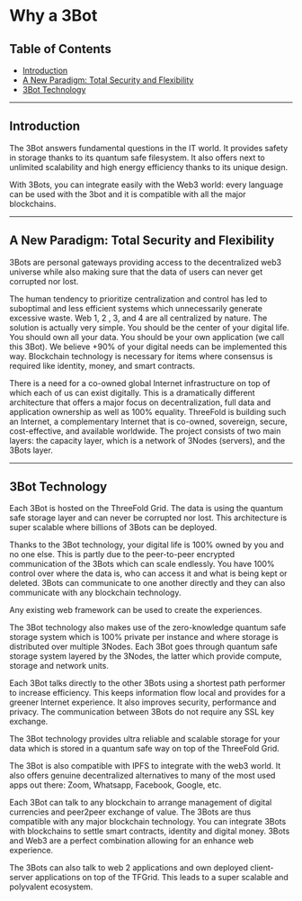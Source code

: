 <h1> Why a 3Bot </h1>

<h2> Table of Contents </h2>

- [Introduction](#introduction)
- [A New Paradigm: Total Security and Flexibility](#a-new-paradigm-total-security-and-flexibility)
- [3Bot Technology](#3bot-technology)

***

## Introduction

The 3Bot answers fundamental questions in the IT world. It provides safety in storage thanks to its quantum safe filesystem. It also offers next to unlimited scalability and high energy efficiency thanks to its unique design.

With 3Bots, you can integrate easily with the Web3 world: every language can be used with the 3bot and it is compatible with all the major blockchains.

***

## A New Paradigm: Total Security and Flexibility

3Bots are personal gateways providing access to the decentralized web3 universe while also making sure that the data of users can never get corrupted nor lost.

The human tendency to prioritize centralization and control has led to suboptimal and less efficient systems which unnecessarily generate excessive waste. Web 1, 2 , 3, and 4 are all centralized by nature. The solution is actually very simple. You should be the center of your digital life. You should own all your data. You should be your own application (we call this 3Bot). We believe +90% of your digital needs can be implemented this way. Blockchain technology is necessary for items where consensus is required like identity, money, and smart contracts.

There is a need for a co-owned global Internet infrastructure on top of which each of us can exist digitally. This is a dramatically different architecture that offers a major focus on decentralization, full data and application ownership as well as 100% equality. ThreeFold is building such an Internet, a complementary Internet that is co-owned, sovereign, secure, cost-effective, and available worldwide. The project consists of two main layers: the capacity layer, which is a network of 3Nodes (servers), and the 3Bots layer. 


***

## 3Bot Technology

Each 3Bot is hosted on the ThreeFold Grid. The data is using the quantum safe storage layer and can never be corrupted nor lost. This architecture is super scalable where billions of 3Bots can be deployed.

Thanks to the 3Bot technology, your digital life is 100% owned by you and no one else. This is partly due to the peer-to-peer encrypted communication of the 3Bots which can scale endlessly. You have 100% control over where the data is, who can access it and what is being kept or deleted. 3Bots can communicate to one another directly and they can also communicate with any blockchain technology.

Any existing web framework can be used to create the experiences.

The 3Bot technology also makes use of the zero-knowledge quantum safe storage system which is 100% private per instance and where storage is distributed over multiple 3Nodes. Each 3Bot goes through quantum safe storage system layered by the 3Nodes, the latter which provide compute, storage and network units.

Each 3Bot talks directly to the other 3Bots using a shortest path performer to increase efficiency. This keeps information flow local and provides for a greener Internet experience. It also improves security, performance and privacy. The communication between 3Bots do not require any SSL key exchange.

The 3Bot technology provides ultra reliable and scalable storage for your data which is stored in a quantum safe way on top of the ThreeFold Grid.

The 3Bot is also compatible with IPFS to integrate with the web3 world. It also offers genuine decentralized alternatives to many of the most used apps out there: Zoom, Whatsapp, Facebook, Google, etc.

Each 3Bot can talk to any blockchain to arrange management of digital currencies and peer2peer exchange of value. The 3Bots are thus compatible with any major blockchain technology. You can integrate 3Bots with blockchains to settle smart contracts, identity and digital money. 3Bots and Web3 are a perfect combination allowing for an enhance web experience.

The 3Bots can also talk to web 2 applications and own deployed client-server applications on top of the TFGrid. This leads to a super scalable and polyvalent ecosystem.

